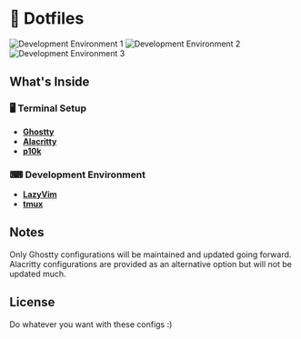 # 👾 Dotfiles

![Development Environment 1](https://github.com/user-attachments/assets/64255ae8-d2a7-40e8-b0ef-911e648f000d)
![Development Environment 2](https://github.com/user-attachments/assets/9d3d0f6b-609e-4722-a2e9-3258d73ff7e6)
![Development Environment 3](https://github.com/user-attachments/assets/2db60fa7-8735-4082-9e02-56a1e79798ba)

## What's Inside

### 🖥 Terminal Setup
- **[Ghostty](https://ghostty.org/)**
- **[Alacritty](https://alacritty.org/)**
- **[p10k](https://github.com/romkatv/powerlevel10k)**

### ⌨ Development Environment
- **[LazyVim](https://www.lazyvim.org/)**
- **[tmux](https://github.com/tmux/tmux/wiki)**

## Notes
Only Ghostty configurations will be maintained and updated going forward. Alacritty configurations are provided as an alternative option but will not be updated much.

## License
Do whatever you want with these configs :)

